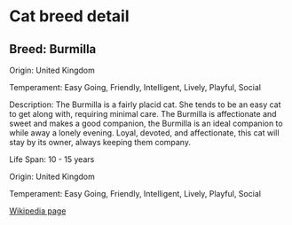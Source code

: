 
<!DOCTYPE html>
<html>
   <head>
        <title>Cat Detail</title>
        <link rel="stylesheet" href="/css/styles.css">
        <link rel="stylesheet" href="/css/cat-detail.css">
   </head>
    <body>
        <h1>Cat breed detail</h1>
        <h2>Breed: Burmilla</h2>
        <p>Origin: United Kingdom</p>
        <p>Temperament: Easy Going, Friendly, Intelligent, Lively, Playful, Social</p>
        <p>Description: The Burmilla is a fairly placid cat. She tends to be an easy cat to get along with, requiring minimal care. The Burmilla is affectionate and sweet and makes a good companion, the Burmilla is an ideal companion to while away a lonely evening. Loyal, devoted, and affectionate, this cat will stay by its owner, always keeping them company.</p>
        <p>Life Span: 10 - 15 years</p>
        <p>Origin: United Kingdom</p>
        <p>Temperament: Easy Going, Friendly, Intelligent, Lively, Playful, Social</p>
        <p><a href=https://en.wikipedia.org/wiki/Burmilla>Wikipedia page</a></p>
<!--        <p><a href=undefined>Image</a></p>-->
     </body>
</html>
        